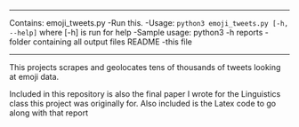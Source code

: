 ________________________________________________________________________________
Contains:
emoji_tweets.py     -Run this.
                    -Usage: `python3 emoji_tweets.py [-h, --help]`
                            		where [-h] is run for help
                    		-Sample usage: python3 -h
reports             -folder containing all output files
README              -this file
________________________________________________________________________________

This projects scrapes and geolocates tens of thousands of tweets looking at
emoji data.

Included in this repository is also the final paper I wrote for the Linguistics
class this project was originally for. Also included is the Latex code to go
along with that report
